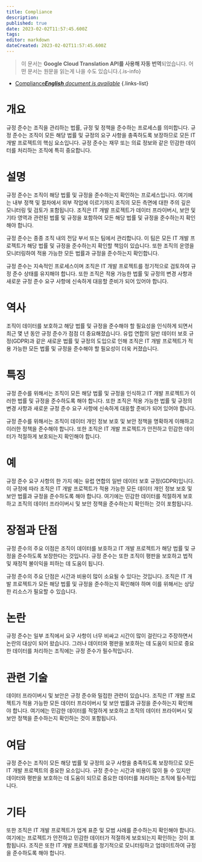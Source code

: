```yaml
---
title: Compliance
description: 
published: true
date: 2023-02-02T11:57:45.600Z
tags: 
editor: markdown
dateCreated: 2023-02-02T11:57:45.600Z
---
```


> 이 문서는 **Google Cloud Translation API를 사용해 자동 번역**되었습니다.
어떤 문서는 원문을 읽는게 나을 수도 있습니다.{.is-info}



- [Compliance***English** document is available*](/en/Knowledge-base/Dictionary/compliance)
{.links-list}


# 개요
규정 준수는 조직을 관리하는 법률, 규정 및 정책을 준수하는 프로세스를 의미합니다. 규정 준수는 조직이 모든 해당 법률 및 규정의 요구 사항을 충족하도록 보장하므로 모든 IT 개발 프로젝트의 핵심 요소입니다. 규정 준수는 재무 또는 의료 정보와 같은 민감한 데이터를 처리하는 조직에 특히 중요합니다.

# 설명
규정 준수는 조직이 해당 법률 및 규정을 준수하는지 확인하는 프로세스입니다. 여기에는 내부 정책 및 절차에서 외부 작업에 이르기까지 조직의 모든 측면에 대한 주의 깊은 모니터링 및 검토가 포함됩니다. 조직은 IT 개발 프로젝트가 데이터 프라이버시, 보안 및 기타 영역과 관련된 법률 및 규정을 포함하여 모든 해당 법률 및 규정을 준수하는지 확인해야 합니다.

규정 준수는 종종 조직 내의 전담 부서 또는 팀에서 관리합니다. 이 팀은 모든 IT 개발 프로젝트가 해당 법률 및 규정을 준수하는지 확인할 책임이 있습니다. 또한 조직의 운영을 모니터링하여 적용 가능한 모든 법률과 규정을 준수하는지 확인합니다.

규정 준수는 지속적인 프로세스이며 조직은 IT 개발 프로젝트를 정기적으로 검토하여 규정 준수 상태를 유지해야 합니다. 또한 조직은 적용 가능한 법률 및 규정의 변경 사항과 새로운 규정 준수 요구 사항에 신속하게 대응할 준비가 되어 있어야 합니다.

# 역사
조직이 데이터를 보호하고 해당 법률 및 규정을 준수해야 할 필요성을 인식하게 되면서 최근 몇 년 동안 규정 준수가 점점 더 중요해졌습니다. 유럽 연합의 일반 데이터 보호 규정(GDPR)과 같은 새로운 법률 및 규정의 도입으로 인해 조직은 IT 개발 프로젝트가 적용 가능한 모든 법률 및 규정을 준수해야 할 필요성이 더욱 커졌습니다.

# 특징
규정 준수를 위해서는 조직이 모든 해당 법률 및 규정을 인식하고 IT 개발 프로젝트가 이러한 법률 및 규정을 준수하도록 해야 합니다. 또한 조직은 적용 가능한 법률 및 규정의 변경 사항과 새로운 규정 준수 요구 사항에 신속하게 대응할 준비가 되어 있어야 합니다.

규정 준수를 위해서는 조직이 데이터 개인 정보 보호 및 보안 정책을 명확하게 이해하고 이러한 정책을 준수해야 합니다. 또한 조직은 IT 개발 프로젝트가 안전하고 민감한 데이터가 적절하게 보호되는지 확인해야 합니다.

# 예
규정 준수 요구 사항의 한 가지 예는 유럽 연합의 일반 데이터 보호 규정(GDPR)입니다. 이 규정에 따라 조직은 IT 개발 프로젝트가 적용 가능한 모든 데이터 개인 정보 보호 및 보안 법률과 규정을 준수하도록 해야 합니다. 여기에는 민감한 데이터를 적절하게 보호하고 조직의 데이터 프라이버시 및 보안 정책을 준수하는지 확인하는 것이 포함됩니다.

# 장점과 단점
규정 준수의 주요 이점은 조직이 데이터를 보호하고 IT 개발 프로젝트가 해당 법률 및 규정을 준수하도록 보장한다는 것입니다. 규정 준수는 또한 조직이 평판을 보호하고 법적 및 재정적 불이익을 피하는 데 도움이 됩니다.

규정 준수의 주요 단점은 시간과 비용이 많이 소요될 수 있다는 것입니다. 조직은 IT 개발 프로젝트가 모든 해당 법률 및 규정을 준수하는지 확인해야 하며 이를 위해서는 상당한 리소스가 필요할 수 있습니다.

# 논란
규정 준수는 일부 조직에서 요구 사항이 너무 비싸고 시간이 많이 걸린다고 주장하면서 논란의 대상이 되어 왔습니다. 그러나 데이터와 평판을 보호하는 데 도움이 되므로 중요한 데이터를 처리하는 조직에는 규정 준수가 필수적입니다.

# 관련 기술
데이터 프라이버시 및 보안은 규정 준수와 밀접한 관련이 있습니다. 조직은 IT 개발 프로젝트가 적용 가능한 모든 데이터 프라이버시 및 보안 법률과 규정을 준수하는지 확인해야 합니다. 여기에는 민감한 데이터를 적절하게 보호하고 조직의 데이터 프라이버시 및 보안 정책을 준수하는지 확인하는 것이 포함됩니다.

# 여담
규정 준수는 조직이 모든 해당 법률 및 규정의 요구 사항을 충족하도록 보장하므로 모든 IT 개발 프로젝트의 중요한 요소입니다. 규정 준수는 시간과 비용이 많이 들 수 있지만 데이터와 평판을 보호하는 데 도움이 되므로 중요한 데이터를 처리하는 조직에 필수적입니다.

# 기타
또한 조직은 IT 개발 프로젝트가 업계 표준 및 모범 사례를 준수하는지 확인해야 합니다. 여기에는 프로젝트가 안전하고 민감한 데이터가 적절하게 보호되는지 확인하는 것이 포함됩니다. 조직은 또한 IT 개발 프로젝트를 정기적으로 모니터링하고 업데이트하여 규정을 준수하도록 해야 합니다.